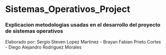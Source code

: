 # Sistemas_Operativos_Project

### Explicacion metodologias usadas en el desarrollo del proyecto de sistemas operativos

Elaborado por:
Sergio Steven Lopez Martinez -
Brayan Fabian Prieto Cortes -
Diego Alejandro Rodriguez Morales

